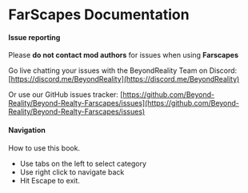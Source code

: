 # FarScapes Documentation

#### Issue reporting

Please **do not contact mod authors** for issues when using **Farscapes**

Go live chatting your issues with the BeyondReality Team on Discord: [https://discord.me/BeyondReality](https://discord.me/BeyondReality)

Or use our GitHub issues tracker: [https://github.com/Beyond-Reality/Beyond-Realty-Farscapes/issues](https://github.com/Beyond-Reality/Beyond-Realty-Farscapes/issues)

#### Navigation
How to use this book.
- Use tabs on the left to select category
- Use right click to navigate back
- Hit Escape to exit.
